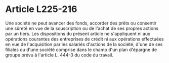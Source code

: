 # Article L225-216

Une société ne peut avancer des fonds, accorder des prêts ou consentir une sûreté en vue de la souscription ou de l'achat de ses propres actions par un tiers.   Les dispositions du présent article ne s'appliquent ni aux opérations courantes des entreprises de crédit ni aux opérations effectuées en vue de l'acquisition par les salariés d'actions de la société, d'une de ses filiales ou d'une société comprise dans le champ d'un plan d'épargne de groupe prévu à l'article L. 444-3 du code du travail.